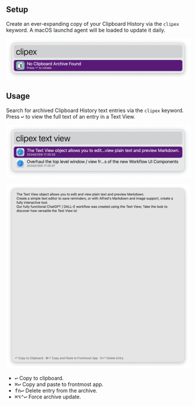 ## Setup

Create an ever-expanding copy of your Clipboard History via the `clipex` keyword. A macOS launchd agent will be loaded to update it daily.

![Setting up archives](images/setup.png)

## Usage

Search for archived Clipboard History text entries via the `clipex` keyword. Press <kbd>↩</kbd> to view the full text of an entry in a Text View.

![Searching archives](images/search.png)

![Showing Text View](images/textview.png)

* <kbd>↩</kbd> Copy to clipboard.
* <kbd>⌘</kbd><kbd>↩</kbd> Copy and paste to frontmost app.
* <kbd>fn</kbd><kbd>↩</kbd> Delete entry from the archive.
* <kbd>⌘</kbd><kbd>⌥</kbd><kbd>⌃</kbd><kbd>↩</kbd> Force archive update.
